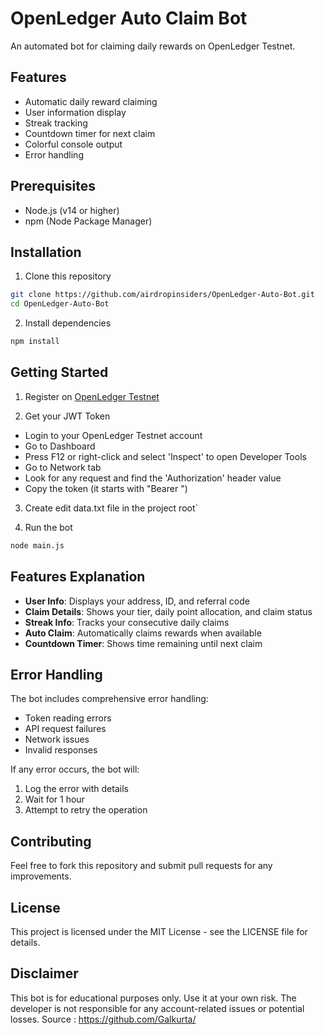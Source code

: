 # OpenLedger Auto Claim Bot

An automated bot for claiming daily rewards on OpenLedger Testnet.

## Features

- Automatic daily reward claiming
- User information display
- Streak tracking
- Countdown timer for next claim
- Colorful console output
- Error handling

## Prerequisites

- Node.js (v14 or higher)
- npm (Node Package Manager)

## Installation

1. Clone this repository

```bash
git clone https://github.com/airdropinsiders/OpenLedger-Auto-Bot.git
cd OpenLedger-Auto-Bot
```

2. Install dependencies

```bash
npm install
```

## Getting Started

1. Register on [OpenLedger Testnet](https://testnet.openledger.xyz/?referral_code=grrltfszz4)

2. Get your JWT Token

- Login to your OpenLedger Testnet account
- Go to Dashboard
- Press F12 or right-click and select 'Inspect' to open Developer Tools
- Go to Network tab
- Look for any request and find the 'Authorization' header value
- Copy the token (it starts with "Bearer ")

3. Create edit data.txt file in the project root`

4. Run the bot

```bash
node main.js
```

## Features Explanation

- **User Info**: Displays your address, ID, and referral code
- **Claim Details**: Shows your tier, daily point allocation, and claim status
- **Streak Info**: Tracks your consecutive daily claims
- **Auto Claim**: Automatically claims rewards when available
- **Countdown Timer**: Shows time remaining until next claim


## Error Handling

The bot includes comprehensive error handling:

- Token reading errors
- API request failures
- Network issues
- Invalid responses

If any error occurs, the bot will:

1. Log the error with details
2. Wait for 1 hour
3. Attempt to retry the operation

## Contributing

Feel free to fork this repository and submit pull requests for any improvements.

## License

This project is licensed under the MIT License - see the LICENSE file for details.

## Disclaimer

This bot is for educational purposes only. Use it at your own risk. The developer is not responsible for any account-related issues or potential losses.
Source : https://github.com/Galkurta/
